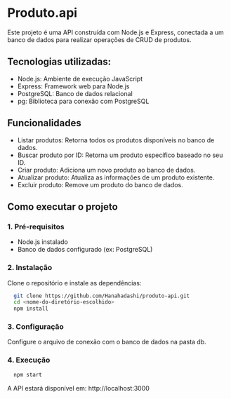 # Produto.api

Este projeto é uma API construída com Node.js e Express, conectada a um banco de dados para realizar operações de CRUD de produtos.

## Tecnologias utilizadas:
- Node.js: Ambiente de execução JavaScript
- Express: Framework web para Node.js
- PostgreSQL: Banco de dados relacional
- pg: Biblioteca para conexão com PostgreSQL

## Funcionalidades
- Listar produtos: Retorna todos os produtos disponíveis no banco de dados.
- Buscar produto por ID: Retorna um produto específico baseado no seu ID.
- Criar produto: Adiciona um novo produto ao banco de dados.
- Atualizar produto: Atualiza as informações de um produto existente.
- Excluir produto: Remove um produto do banco de dados.

## Como executar o projeto
### 1. Pré-requisitos
- Node.js instalado
- Banco de dados configurado (ex: PostgreSQL)
### 2. Instalação
Clone o repositório e instale as dependências:
```bash
  git clone https://github.com/Hanahadashi/produto-api.git
  cd <nome-do-diretório-escolhido>
  npm install
```
### 3. Configuração
Configure o arquivo de conexão com o banco de dados na pasta db.
### 4. Execução
```bash
  npm start
```
A API estará disponível em: http://localhost:3000
